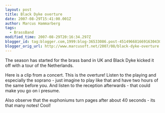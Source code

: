 ```yaml
---
layout: post
title: Black Dyke overture
date: 2007-08-29T15:41:00.001Z
author: Marcus Hammarberg
tags:
  - BrassBand
modified_time: 2007-08-29T20:16:34.297Z
blogger_id: tag:blogger.com,1999:blog-36533086.post-4514966816691630430
blogger_orig_url: http://www.marcusoft.net/2007/08/black-dyke-overture.html
---
```



The season
has started for the brass band in UK and Black Dyke kicked it off with a
tour of the Netherlands.

Here is a clip from a concert. This is the overture! Listen to the
playing and especially the soprano - just imagine to play like that and
have two hours of the same before you. And listen to the reception
afterwards - that could make you go on i presume.
<div align="left">

Also observe that the euphoniums turn pages after about 40 seconds - its
that many notes! Cool!

</div>
